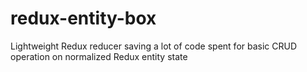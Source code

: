 # redux-entity-box
Lightweight Redux reducer saving a lot of code spent for basic CRUD operation on normalized Redux entity state
